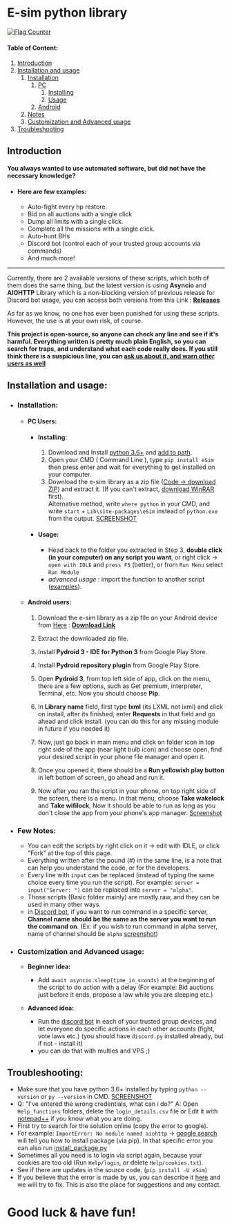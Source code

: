 
# E-sim python library
[![Flag Counter](https://s01.flagcounter.com/mini/5j6R/bg_FFFFFF/txt_000000/border_CCCCCC/flags_0/)](https://info.flagcounter.com/5j6R)
#### Table of Content:
1. [Introduction](https://github.com/e-sim-python/scripts#introduction)
2. [Installation and usage](https://github.com/e-sim-python/scripts#installation-and-usage)
	1. [Installation](https://github.com/e-sim-python/scripts#installation)
		1. [PC](https://github.com/e-sim-python/scripts#pc-users)
			1. [Installing](https://github.com/e-sim-python/scripts#installing)
			2. [Usage](https://github.com/e-sim-python/scripts#usage)
		2. [Android](https://github.com/e-sim-python/scripts#android-users)
	3. [Notes](https://github.com/e-sim-python/scripts#few-notes)
	4. [Customization and Advanced usage](https://github.com/e-sim-python/scripts#customization-and-advanced-usage)
4. [Troubleshooting](https://github.com/e-sim-python/scripts#troubleshooting)

## Introduction
#### You always wanted to use automated software, but did not have the necessary knowledge?
- #### Here are few examples:
	- Auto-fight every hp restore.
	- Bid on all auctions with a single click
	- Dump all limits with a single click.
	- Complete all the missions with a single click.
	- Auto-hunt BHs
	- Discord bot (control each of your trusted group accounts via commands)
	- And much more!
---
Currently, there are 2 available versions of these scripts, which both of them does the same thing, but the latest version is using **Asyncio** and **AIOHTTP** Library which is a non-blocking version of previous release for Discord bot usage, you can access both versions from this Link : [**Releases**](https://github.com/e-sim-python/scripts/releases)

As far as we know, no one has ever been punished for using these scripts. However, the use is at your own risk, of course.

**This project is open-source, so anyone can check any line and see if it's harmful.
Everything written is pretty much plain English, so you can search for traps, and understand what each code really does.
If you still think there is a suspicious line, you can [ask us about it, and warn other users as well](https://github.com/e-sim-python/scripts/issues)**

## Installation and usage:
- ### Installation:
	- #### PC Users:
		- #### Installing:
			1. Download and Install [python 3.6+](https://www.python.org/downloads/) and [add to path](http://prntscr.com/uwvy5z). 
			2. Open your CMD ( Command Line ), type `pip install eSim` then press enter and wait for everything to get installed on your computer.
			3. Download the e-sim library as a zip file ([Code -> download ZIP](https://github.com/e-sim-python/scripts/archive/master.zip)) and extract it. (If you can't extract, [download WinRAR](https://www.rarlab.com/) first).  
			   Alternative method, write `where python` in your CMD, and write `start` + `Lib\site-packages\eSim` instead of `python.exe` from the output. [SCREENSHOT](http://prntscr.com/wmwk0a)
		- #### Usage:
			- Head back to the folder you extracted in Step 3, **double click (in your computer) on any script you want**, or right click -> `open with IDLE` and `press F5` (better), or from `Run Menu` select `Run Module`
			- *advanced usage* : import the function to another script ([examples](https://github.com/e-sim-python/scripts/blob/master/bot.py)).
	
	- #### Android users:
		1. Download the e-sim library as a zip file on your Android device from [Here](https://github.com/e-sim-python/scripts/releases) : [**Download Link**](https://github.com/e-sim-python/scripts/archive/aee27a71a54e8e7e2fc2b660611e122fe354fbe7.zip)
		2. Extract the downloaded zip file.
		3. Install **Pydroid 3 - IDE for Python 3** from Google Play Store.
		
		4. Install **Pydroid repository plugin** from Google Play Store.
		
		5. Open **Pydroid 3**, from top left side of app, click on the menu, there are a few options, such as Get premium, interpreter, Terminal, etc. Now you should choose **Pip**.
		
		6. In **Library name** field, first type **lxml** (its LXML not ixmi) and click on install, after its finished, enter **Requests** in that field and go ahead and click install. (you can do this for any missing module in future if you needed it)
		
		7. Now, just go back in main menu and click on folder icon in top right side of the app (near light bulb icon) and choose open, find your desired script in your phone file manager and open it.

		8. Once you opened it, there should be a **Run yellowish play button** in left bottom of screen, go ahead and run it.
		   
		9. Now after you ran the script in your phone, on top right side of the screen, there is a menu. In that menu, choose **Take wakelock** and **Take wifilock**, Now it should be able to run as long as you don't close the app from your phone's app manager. [Screenshot](http://prntscr.com/uo9dxh)


- ### Few Notes:
	- You can edit the scripts by right click on it -> edit with IDLE, or click "Fork" at the top of this page.
	- Everything written after the pound (#) in the same line, is a note that can help you understand the code, or for the developers.
	- Every line with `input` can be replaced (instead of typing the same choice every time you run the script). For example: `server = input("Server: ")` can be replaced into `server = "alpha"`.
	- Those scripts (Basic folder mainly) are mostly raw, and they can be used in many other ways.
	- in [Discord bot](https://github.com/e-sim-python/scripts/blob/master/bot.py), if you want to run command in a specific server, **Channel name should be the same as the server you want to run the command on**. (Ex: if you wish to run command in alpha server, name of channel should be `alpha` [screenshot](http://prntscr.com/wmscov))
- ### Customization and Advanced usage:
	- **Beginner idea:**
		- Add `await asyncio.sleep(time_in_sconds)` at the beginning of the script to do action with a delay (For example: Bid auctions just before it ends, propose a law while you are sleeping etc.)

	- **Advanced idea:**
		- Run the [discord bot](https://github.com/e-sim-python/scripts/blob/master/bot.py) in each of your trusted group devices, and let everyone do specific actions in each other accounts (fight, vote laws etc.) (you should have `discord.py` installed already, but if not - install it)
		- you can do that with multies and VPS ;)
		
## Troubleshooting:
- Make sure that you have python 3.6+ installed by typing `python --version` or `py --version` in CMD. [SCREENSHOT](http://prntscr.com/wmrbkn)
- Q: "I've entered the wrong credentials, what can i do?" A: Open `Help_functions` folders, delete the `login_details.csv` file or Edit it with [notepad++](https://notepad-plus-plus.org/downloads/) if you know what you are doing.
- First try to search for the solution online (copy the error to google).
- For example: `ImportError: No module named aiohttp` -> [google search](https://www.google.com/search?q=No+module+named+aiohttp) will tell you how to install package (via pip). In that specific error you can also run [install_package.py](https://github.com/e-sim-python/scripts/blob/master/Help_functions/install_packets.py)
- Sometimes all you need is to login via script again, because your cookies are too old (Run `Help/login`, or delete `Help/cookies.txt`).
- See if there are updates in the source code. (`pip install -U eSim`)
- If you believe that the error is made by us, you can describe it [here](https://github.com/e-sim-python/scripts/issues) and we will try to fix. This is also the place for suggestions and any contact.


# Good luck & have fun!
